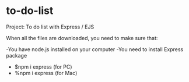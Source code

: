 # to-do-list
Project: To do list with Express / EJS

When all the files are downloaded, you need to make sure that:

-You have node.js installed on your computer
-You need to install Express package
  - $npm i express (for PC)
  - %npm i express (for Mac)
